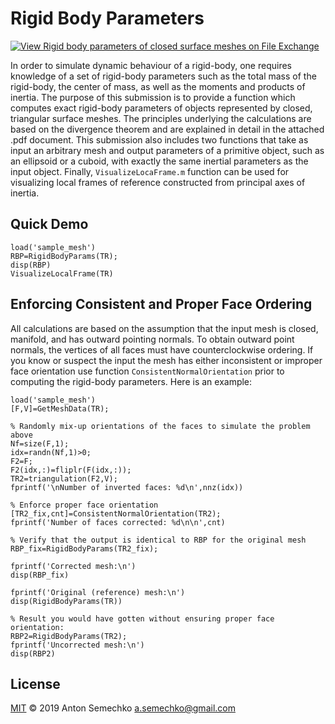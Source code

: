 # Rigid Body Parameters

[![View Rigid body parameters of closed surface meshes on File Exchange](https://www.mathworks.com/matlabcentral/images/matlab-file-exchange.svg)](https://www.mathworks.com/matlabcentral/fileexchange/48913-rigid-body-parameters-of-closed-surface-meshes)

In order to simulate dynamic behaviour of a rigid-body, one requires knowledge of a set of rigid-body parameters
such as the total mass of the rigid-body, the center of mass, as well as the moments and products of inertia.
The purpose of this submission is to provide a function which computes exact rigid-body parameters of objects 
represented by closed, triangular surface meshes. The principles underlying the calculations are based on the 
divergence theorem and are explained in detail in the attached .pdf document. This submission also includes two 
functions that take as input an arbitrary mesh and output parameters of a primitive object, such as an ellipsoid
or a cuboid, with exactly the same inertial parameters as the input object. Finally, `VisualizeLocaFrame.m` 
function can be used for visualizing local frames of reference constructed from principal axes of inertia.

## Quick Demo

	load('sample_mesh') 	
	RBP=RigidBodyParams(TR);
	disp(RBP)
	VisualizeLocalFrame(TR)

## Enforcing Consistent and Proper Face Ordering

All calculations are based on the assumption that the input mesh is closed, manifold, and has outward pointing normals.
To obtain outward point normals, the vertices of all faces must have counterclockwise ordering. If you know or suspect
the input the mesh has either inconsistent or improper face orientation use function `ConsistentNormalOrientation` prior
to computing the rigid-body parameters. Here is an example:


	load('sample_mesh')
	[F,V]=GetMeshData(TR);
	
	% Randomly mix-up orientations of the faces to simulate the problem above
	Nf=size(F,1);
	idx=randn(Nf,1)>0;	
	F2=F;
	F2(idx,:)=fliplr(F(idx,:));
	TR2=triangulation(F2,V);
	fprintf('\nNumber of inverted faces: %d\n',nnz(idx))
		
	% Enforce proper face orientation
	[TR2_fix,cnt]=ConsistentNormalOrientation(TR2);
	fprintf('Number of faces corrected: %d\n\n',cnt)

	% Verify that the output is identical to RBP for the original mesh
	RBP_fix=RigidBodyParams(TR2_fix);
	
	fprintf('Corrected mesh:\n')
	disp(RBP_fix)
	
	fprintf('Original (reference) mesh:\n')
	disp(RigidBodyParams(TR))

	% Result you would have gotten without ensuring proper face orientation:
	RBP2=RigidBodyParams(TR2);
	fprintf('Uncorrected mesh:\n')
	disp(RBP2)
 


## License
[MIT] © 2019 Anton Semechko 
a.semechko@gmail.com

[MIT]: https://github.com/AntonSemechko/Rigid-Body-Parameters/blob/master/LICENSE.md
